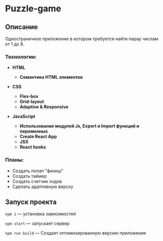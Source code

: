 # Puzzle-game 

## Описание
Одностраничное приложение в котором требуется найти парау числам от 1 до 8. 

<h3>Технологии:</h3>

* **HTML**
  * **Семантика HTML элементов**

* **CSS**
  * **Flex-box**
  * **Grid-layout**
  * **Adaptive & Responsive**

* **JavaScript**
  * **Использование модулей Js, Export и Import функций и переменных**
  * **Create React App**
  * **JSX**
  * **React hooks**

<h3>Планы: </h3>

* Создать попап "финиш"
* Создать таймер
* Создать счетчик ходов 
* Сделать адаптивную верску 

## Запуск проекта
`npm i` —  установка зависимостей

`npm start` — запускает сервер  

`npm run build` — Создает оптимизированную версию приложения